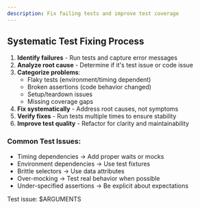 ```yaml
---
description: Fix failing tests and improve test coverage
---
```


## Systematic Test Fixing Process

1. **Identify failures** - Run tests and capture error messages
2. **Analyze root cause** - Determine if it's test issue or code issue
3. **Categorize problems**:
   - Flaky tests (environment/timing dependent)
   - Broken assertions (code behavior changed)
   - Setup/teardown issues
   - Missing coverage gaps
4. **Fix systematically** - Address root causes, not symptoms
5. **Verify fixes** - Run tests multiple times to ensure stability
6. **Improve test quality** - Refactor for clarity and maintainability

### Common Test Issues:
- Timing dependencies → Add proper waits or mocks
- Environment dependencies → Use test fixtures
- Brittle selectors → Use data attributes
- Over-mocking → Test real behavior when possible
- Under-specified assertions → Be explicit about expectations

Test issue: $ARGUMENTS